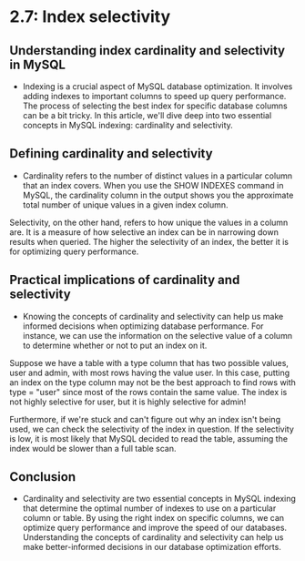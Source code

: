 # 2.7: Index selectivity

## Understanding index cardinality and selectivity in MySQL

- Indexing is a crucial aspect of MySQL database optimization. It involves adding indexes to important columns to speed up query performance. The process of selecting the best index for specific database columns can be a bit tricky. In this article, we'll dive deep into two essential concepts in MySQL indexing: cardinality and selectivity.


## Defining cardinality and selectivity

- Cardinality refers to the number of distinct values in a particular column that an index covers. When you use the SHOW INDEXES command in MySQL, the cardinality column in the output shows you the approximate total number of unique values in a given index column.

Selectivity, on the other hand, refers to how unique the values in a column are. It is a measure of how selective an index can be in narrowing down results when queried. The higher the selectivity of an index, the better it is for optimizing query performance.


## Practical implications of cardinality and selectivity

- Knowing the concepts of cardinality and selectivity can help us make informed decisions when optimizing database performance. For instance, we can use the information on the selective value of a column to determine whether or not to put an index on it.

Suppose we have a table with a type column that has two possible values, user and admin, with most rows having the value user. In this case, putting an index on the type column may not be the best approach to find rows with type = "user" since most of the rows contain the same value. The index is not highly selective for user, but it is highly selective for admin!

Furthermore, if we're stuck and can't figure out why an index isn't being used, we can check the selectivity of the index in question. If the selectivity is low, it is most likely that MySQL decided to read the table, assuming the index would be slower than a full table scan.

## Conclusion

- Cardinality and selectivity are two essential concepts in MySQL indexing that determine the optimal number of indexes to use on a particular column or table. By using the right index on specific columns, we can optimize query performance and improve the speed of our databases. Understanding the concepts of cardinality and selectivity can help us make better-informed decisions in our database optimization efforts.

